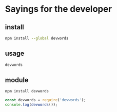 # Sayings for the developer

## install

```sh
npm install --global devwords
```

## usage

```sh
devwords
```

## module
```sh
npm install devwords
```

```js
const devwords = require('devwords');
console.log(devwords());
```

